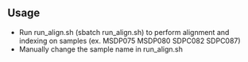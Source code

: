 ## Usage
- Run run_align.sh (sbatch run_align.sh) to perform alignment and indexing on samples (ex. MSDP075 MSDP080 SDPC082 SDPC087)
- Manually change the sample name in run_align.sh

